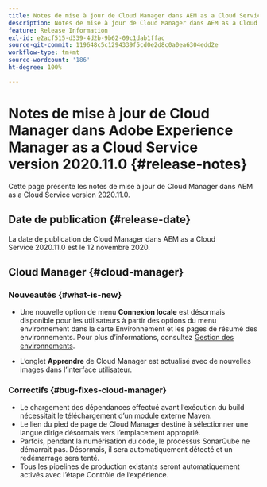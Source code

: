 ```yaml
---
title: Notes de mise à jour de Cloud Manager dans AEM as a Cloud Service version 2020.11.0
description: Notes de mise à jour de Cloud Manager dans AEM as a Cloud Service version 2020.11.0
feature: Release Information
exl-id: e2acf515-d339-4d2b-9b62-09c1dab1ffac
source-git-commit: 119648c5c1294339f5cd0e2d8c0a0ea6304edd2e
workflow-type: tm+mt
source-wordcount: '186'
ht-degree: 100%

---
```


# Notes de mise à jour de Cloud Manager dans Adobe Experience Manager as a Cloud Service version 2020.11.0 {#release-notes}

Cette page présente les notes de mise à jour de Cloud Manager dans AEM as a Cloud Service version 2020.11.0.

## Date de publication {#release-date}

La date de publication de Cloud Manager dans AEM as a Cloud Service 2020.11.0 est le 12 novembre 2020.

## Cloud Manager {#cloud-manager}

### Nouveautés {#what-is-new}

* Une nouvelle option de menu **Connexion locale** est désormais disponible pour les utilisateurs à partir des options du menu environnement dans la carte Environnement et les pages de résumé des environnements.
Pour plus d’informations, consultez [Gestion des environnements](/help/implementing/cloud-manager/manage-environments.md#login-locally).

* L’onglet **Apprendre** de Cloud Manager est actualisé avec de nouvelles images dans l’interface utilisateur.

### Correctifs {#bug-fixes-cloud-manager}

* Le chargement des dépendances effectué avant l’exécution du build nécessitait le téléchargement d’un module externe Maven.
* Le lien du pied de page de Cloud Manager destiné à sélectionner une langue dirige désormais vers l’emplacement approprié.
* Parfois, pendant la numérisation du code, le processus SonarQube ne démarrait pas. Désormais, il sera automatiquement détecté et un redémarrage sera tenté.
* Tous les pipelines de production existants seront automatiquement activés avec l’étape Contrôle de l’expérience.
